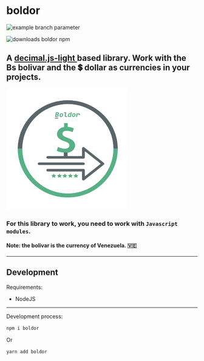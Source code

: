 # boldor

![example branch parameter](https://github.com/MeeL1ght/boldor/actions/workflows/pages.yml/badge.svg?event=push)

![downloads boldor npm](https://img.shields.io/npm/dt/boldor?style=flat-square)

<h2>
  A
  <a
    href="https://github.com/MikeMcl/decimal.js-light"
    target="_BLANK"
  >
    decimal.js-light
  </a> based library. Work with the
  <span>Bs bolivar</span> and the
  <span>💲 dollar</span> as
  currencies in your projects.
</h2>

<img src="./img/boldor-logo.png" style="height: 320px; width: 320px">

### For this library to work, you need to work with `Javascript modules`.

#### Note: the bolivar is the currency of Venezuela. 🇻🇪

<hr>

## Development

Requirements:

- NodeJS

<hr>

Development process:

```bash
npm i boldor
```
Or
<br>

```bash
yarn add boldor
```
